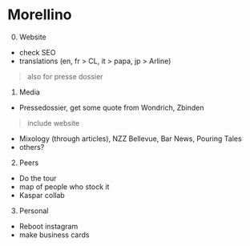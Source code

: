 # Morellino

0. Website
* check SEO
* translations (en, fr > CL, it > papa, jp > Arline)
> also for presse dossier

1. Media
* Pressedossier, get some quote from Wondrich, Zbinden
> include website
* Mixology (through articles), NZZ Bellevue, Bar News, Pouring Tales
* others?

2. Peers
* Do the tour
* map of people who stock it
* Kaspar collab

3. Personal
* Reboot instagram
* make business cards